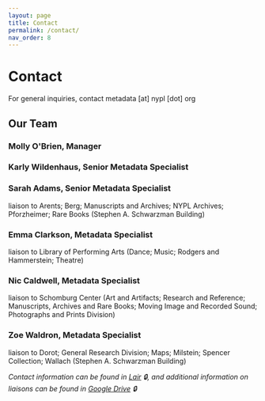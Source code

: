 ```yaml
---
layout: page
title: Contact
permalink: /contact/
nav_order: 8
---
```


# Contact
For general inquiries, contact metadata [at] nypl [dot] org

## Our Team

### Molly O'Brien, Manager

### Karly Wildenhaus, Senior Metadata Specialist

### Sarah Adams, Senior Metadata Specialist
liaison to Arents; Berg; Manuscripts and Archives; NYPL Archives; Pforzheimer; Rare Books (Stephen A. Schwarzman Building)

### Emma Clarkson, Metadata Specialist
liaison to Library of Performing Arts (Dance; Music; Rodgers and Hammerstein; Theatre)

### Nic Caldwell, Metadata Specialist
liaison to Schomburg Center (Art and Artifacts; Research and Reference; Manuscripts, Archives and Rare Books; Moving Image and Recorded Sound; Photographs and Prints Division)

### Zoe Waldron, Metadata Specialist
liaison to Dorot; General Research Division; Maps; Milstein; Spencer Collection; Wallach (Stephen A. Schwarzman Building)

_Contact information can be found in [Lair](https://lair.nypl.org/-/departments/library-sites-and-services/research-libraries/metadata-services-unit) 🔒, and additional information on liaisons can be found in [Google Drive](https://docs.google.com/spreadsheets/d/1P-YDJigon640fTCLP4Ig4-zmzqrX88v5M24ShuxFNVY/edit) 🔒_

